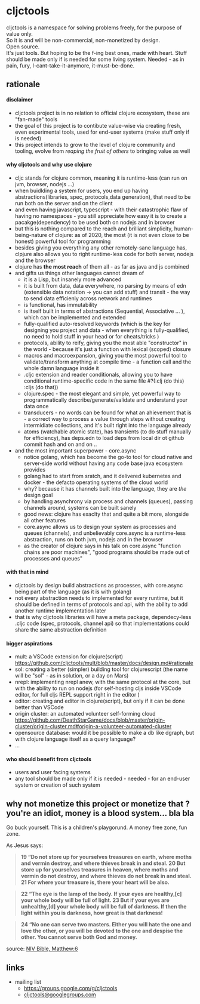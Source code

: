 # cljctools

cljctools is a namespace for solving problems freely, for the purpose of value only.    
So it is and will be non-commercial, non-monetized by design.   
Open source.  
It's just tools. But hoping to be the f-ing best ones, made with heart.
Stuff should be made only if is needed for some living system. Needed - as in pain, fury, I-cant-take-it-anymore, it-must-be-done.

## rationale

#### disclaimer

  - cljctools project is in no relation to official clojure ecosystem, these are "fan-made" tools
  - the goal of this project is to contibute value-wise via creating fresh, even experimental tools, used for end-user systems (make stuff only if is needed)
  - this project intends to grow to the level of clojure community and tooling, evolve from *reaping the fruit of others* to bringing value as well

#### why cljctools and why use clojure

- cljc stands for clojure common, meaning it is runtime-less (can run on jvm, browser, nodejs ...)
- when buidlding a system for users, you end up having abstractions(libraries, spec, protocols,data generation), that need to be run both on the server and on the client
- and even having javascript, typescript - with their catastrophic flaw of having no namespaces - you still appreciate how easy it is to create a pacakge(dependency) to be used both on nodejs and in browser
- but this is nothing compared to the reach and brilliant simplicity, human-being-nature of clojure: as of 2020, the most (it is not even close to be honest) powerful tool for programming
- besides giving you everything any other remotely-sane language has, clpjure also allows you to right runtime-less code for both server, nodejs and the browser
- clojure has **the most reach** of them all - as far as java and js combined
- and gifts us things other languages cannot dream of
  - it is a Lisp, but insanely more advanced
  - it is built from data, data everywhere, no parsing by means of edn (extensible data notation -> you can add stuff) and transit - the way to send data efficienly across network and runtimes
  - is functional, has immutability
  - is itself built in terms of abstractions (Sequential, Associative ... ), which can be implemented and extended
  - fully-qualified auto-resolved keywords (which is the key for designing you project and data - when everything is fully-qualified, no need to hold stuff in your head or for cheats/tricks )
  - protocols, ability to reify, giving you the most able "constructor" in the world - because it's just a function with lexical (scoped) closure 
  - macros and macroexpansion, giving you the most powerful tool to validate/transform anything at compile time - a function call and the whole damn language inside it
  - .cljc extension and reader conditionals, allowing you to have conditional runtime-specific code in the same file #?(:clj (do this) :cljs (do that))
  - clojure.spec - the most elegant and simple, yet powerful way to programmatically describe/generate/validate and understand your data once
  - transducers - no words can be found for what an ahievement that is - a correct way to process a value through steps without creating intermidiate collections, and it's built right into the language  already
  - atoms (watchable atomic state), has transients (to do stuff manually for efficiency), has deps.edn to load deps from local dir ot github commit hash and on and on ..
- and the most important superpower - core.async
  - notice golang, which has become the go-to tool for cloud native and server-side world without having any code base java ecosystem provides
  - golang had to start from sratch, and it delivered kubernetes and docker - the defacto operating systems of the cloud world
  - why? because it has channels built into the language, they are *the* design goal
  - by handling asynchrony via process and channels (queues), passing channels around, systems can be built sanely
  - good news: clojure has exaclty that and quite a bit more, alongside all other features
  - core.async allows us to design your system as processes and queues (channels), and unbelievably core.async is a runtime-less abstraction, runs on both jvm, nodejs and in the browser 
  - as the creator of clojure says in his talk on core.async "function chains are poor machines", "good programs should be made out of processes and queues"

#### with that in mind

  - cljctools by design build abstractions as processes, with core.async being part of the language (as it is with golang)
  - not every abstraction needs to implemented for every runtime, but it should be defined in terms of protocols and api, with the ability to add another runtime implementation later
  - that is why cljctools libraries will have a meta package, dependecy-less .cljc code (spec, protocols, channel api) so that implementations could share the same abstraction definition

#### bigger aspirations
  - mult: a VSCode extension for clojure(script) https://github.com/cljctools/mult/blob/master/docs/design.md#rationale
  - sol: creating a better (simpler) building tool for clojurescript (the name will be "sol" - as in solution, or a day on Mars)
  - nrepl: implementing nrepl anew, with the same protocol at the core, but with the ability to run on nodejs (for self-hosting cljs inside VSCode editor, for full cljs REPL support right in the editor )
  - editor: creating and editor in clojure(script), but only if it can be done better than VSCode
  - origin cluster: an automated volunteer self-forming cloud  https://github.com/DeathStarGame/docs/blob/master/origin-cluster/origin-cluster.md#origin-a-volunteer-automated-cluster
  - opensource database: would it be possible to make a db like dgraph, but with clojure language itself as a query language?
  - ...

#### who should benefit from cljctools
  - users and user facing systems
  - any tool should be made only if it is needed - needed - for an end-user system or creation of such system

## why not monetize this project or monetize that ? you're an idiot, money is a blood system... bla bla

Go buck yourself. This is a children's playgorund. A money free zone, fun zone.

As Jesus says:

> <b>19 “Do not store up for yourselves treasures on earth, where moths and vermin destroy, and where thieves break in and steal. 20 But store up for yourselves treasures in heaven, where moths and vermin do not destroy, and where thieves do not break in and steal. 21 For where your treasure is, there your heart will be also.</b>

> <b>22 “The eye is the lamp of the body. If your eyes are healthy,[c] your whole body will be full of light. 23 But if your eyes are unhealthy,[d] your whole body will be full of darkness. If then the light within you is darkness, how great is that darkness!</b>

> <b>24 “No one can serve two masters. Either you will hate the one and love the other, or you will be devoted to the one and despise the other. You cannot serve both God and money.</b>

source: [NIV Bible, Matthew:6](https://www.biblica.com/bible/niv/matthew/6/)


## links
- mailing list
  - https://groups.google.com/g/cljctools
  - cljctools@googlegroups.com

